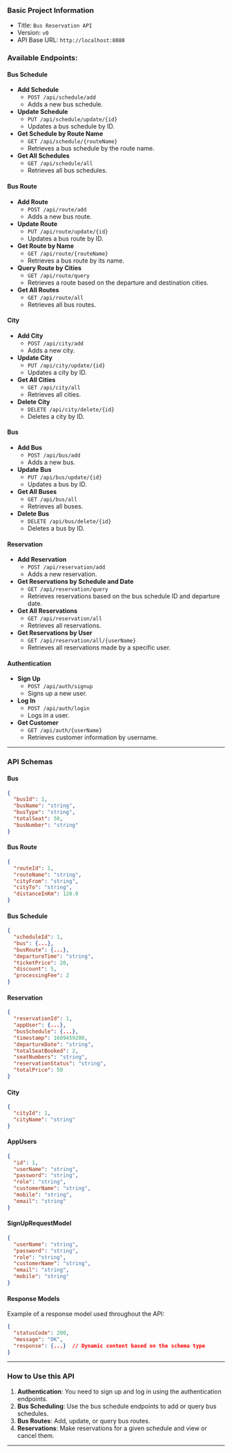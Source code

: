 ### **Basic Project Information**
- Title: `Bus Reservation API`
- Version: `v0`
- API Base URL: `http://localhost:8080`

### Available Endpoints:
#### **Bus Schedule**
- **Add Schedule**
    - `POST /api/schedule/add`
    - Adds a new bus schedule.
- **Update Schedule**
    - `PUT /api/schedule/update/{id}`
    - Updates a bus schedule by ID.
- **Get Schedule by Route Name**
    - `GET /api/schedule/{routeName}`
    - Retrieves a bus schedule by the route name.
- **Get All Schedules**
    - `GET /api/schedule/all`
    - Retrieves all bus schedules.

#### **Bus Route**
- **Add Route**
    - `POST /api/route/add`
    - Adds a new bus route.
- **Update Route**
    - `PUT /api/route/update/{id}`
    - Updates a bus route by ID.
- **Get Route by Name**
    - `GET /api/route/{routeName}`
    - Retrieves a bus route by its name.
- **Query Route by Cities**
    - `GET /api/route/query`
    - Retrieves a route based on the departure and destination cities.
- **Get All Routes**
    - `GET /api/route/all`
    - Retrieves all bus routes.

#### **City**
- **Add City**
    - `POST /api/city/add`
    - Adds a new city.
- **Update City**
    - `PUT /api/city/update/{id}`
    - Updates a city by ID.
- **Get All Cities**
    - `GET /api/city/all`
    - Retrieves all cities.
- **Delete City**
    - `DELETE /api/city/delete/{id}`
    - Deletes a city by ID.

#### **Bus**
- **Add Bus**
    - `POST /api/bus/add`
    - Adds a new bus.
- **Update Bus**
    - `PUT /api/bus/update/{id}`
    - Updates a bus by ID.
- **Get All Buses**
    - `GET /api/bus/all`
    - Retrieves all buses.
- **Delete Bus**
    - `DELETE /api/bus/delete/{id}`
    - Deletes a bus by ID.

#### **Reservation**
- **Add Reservation**
    - `POST /api/reservation/add`
    - Adds a new reservation.
- **Get Reservations by Schedule and Date**
    - `GET /api/reservation/query`
    - Retrieves reservations based on the bus schedule ID and departure date.
- **Get All Reservations**
    - `GET /api/reservation/all`
    - Retrieves all reservations.
- **Get Reservations by User**
    - `GET /api/reservation/all/{userName}`
    - Retrieves all reservations made by a specific user.

#### **Authentication**
- **Sign Up**
    - `POST /api/auth/signup`
    - Signs up a new user.
- **Log In**
    - `POST /api/auth/login`
    - Logs in a user.
- **Get Customer**
    - `GET /api/auth/{userName}`
    - Retrieves customer information by username.

---

### API Schemas

#### **Bus**
```json
{
  "busId": 1,
  "busName": "string",
  "busType": "string",
  "totalSeat": 50,
  "busNumber": "string"
}
```

#### **Bus Route**
```json
{
  "routeId": 1,
  "routeName": "string",
  "cityFrom": "string",
  "cityTo": "string",
  "distanceInKm": 120.0
}
```

#### **Bus Schedule**
```json
{
  "scheduleId": 1,
  "bus": {...},
  "busRoute": {...},
  "departureTime": "string",
  "ticketPrice": 20,
  "discount": 5,
  "processingFee": 2
}
```

#### **Reservation**
```json
{
  "reservationId": 1,
  "appUser": {...},
  "busSchedule": {...},
  "timestamp": 1609459200,
  "departureDate": "string",
  "totalSeatBooked": 2,
  "seatNumbers": "string",
  "reservationStatus": "string",
  "totalPrice": 50
}
```

#### **City**
```json
{
  "cityId": 1,
  "cityName": "string"
}
```

#### **AppUsers**
```json
{
  "id": 1,
  "userName": "string",
  "password": "string",
  "role": "string",
  "customerName": "string",
  "mobile": "string",
  "email": "string"
}
```

#### **SignUpRequestModel**
```json
{
  "userName": "string",
  "password": "string",
  "role": "string",
  "customerName": "string",
  "email": "string",
  "mobile": "string"
}
```

#### **Response Models**
Example of a response model used throughout the API:
```json
{
  "statusCode": 200,
  "message": "OK",
  "response": {...}  // Dynamic content based on the schema type
}
```

---

### How to Use this API

1. **Authentication**: You need to sign up and log in using the authentication endpoints.
2. **Bus Scheduling**: Use the bus schedule endpoints to add or query bus schedules.
3. **Bus Routes**: Add, update, or query bus routes.
4. **Reservations**: Make reservations for a given schedule and view or cancel them.

---